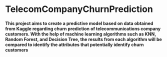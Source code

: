# TelecomCompanyChurnPrediction
#### This project aims to create a predictive model based on data obtained from Kaggle regarding churn prediction of telecommunications company customers. With the help of machine learning algorithms such as KNN, Random Forest, and Decision Tree, the results from each algorithm will be compared to identify the attributes that potentially identify churn customers
